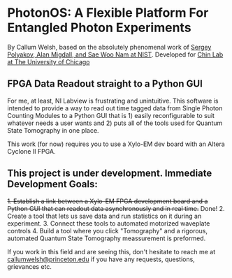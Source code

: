 # PhotonOS: A Flexible Platform For Entangled Photon Experiments
By Callum Welsh, based on the absolutely phenomenal work of [Sergey Polyakov, Alan Migdall, and Sae Woo Nam at NIST](https://www.nist.gov/services-resources/software/simple-and-inexpensive-fpga-based-fast-multichannel-acquisition-board). Developed for [Chin Lab at The University of Chicago](https://ultracold.uchicago.edu/)

## FPGA Data Readout straight to a Python GUI
For me, at least, NI Labview is frustrating and unintuitive. This software is intended to provide a way to read out time tagged data from Single Photon Counting Modules to a Python GUI that is 1) easily reconfigurable to suit whatever needs a user wants and 2) puts all of the tools used for Quantum State Tomography in one place.

This work (for now) requires you to use a Xylo-EM dev board with an Altera Cyclone II FPGA.

## This project is under development. Immediate Development Goals:
~~1. Establish a link between a Xylo-EM FPGA development board and a Python GUI that can readout data asynchronously and in real time.~~ Done!
2. Create a tool that lets us save data and run statistics on it during an experiment.
3. Connect these tools to automated motorized waveplate controls
4. Build a tool where you click "Tomography" and a rigorous, automated Quantum State Tomography meassurement is preformed.


If you work in this field and are seeing this, don't hesitate to reach me at callumwelsh@princeton.edu if you have any requests, questions, grievances etc.
